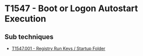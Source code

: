 # T1547 - Boot or Logon Autostart Execution

## Sub techniques

* [T1547.001 - Registry Run Keys / Startup Folder](https://github.com/JYVSECTEC/PHR-model/tree/master/Data%20Collection/tactics/Persistence/T1547/T1547.001/README.md)
